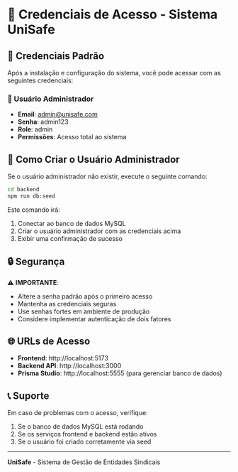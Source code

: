 # 🔐 Credenciais de Acesso - Sistema UniSafe

## 📧 Credenciais Padrão

Após a instalação e configuração do sistema, você pode acessar com as seguintes credenciais:

### 👤 Usuário Administrador
- **Email**: admin@unisafe.com
- **Senha**: admin123
- **Role**: admin
- **Permissões**: Acesso total ao sistema

## 🚀 Como Criar o Usuário Administrador

Se o usuário administrador não existir, execute o seguinte comando:

```bash
cd backend
npm run db:seed
```

Este comando irá:
1. Conectar ao banco de dados MySQL
2. Criar o usuário administrador com as credenciais acima
3. Exibir uma confirmação de sucesso

## 🔒 Segurança

⚠️ **IMPORTANTE**: 
- Altere a senha padrão após o primeiro acesso
- Mantenha as credenciais seguras
- Use senhas fortes em ambiente de produção
- Considere implementar autenticação de dois fatores

## 🌐 URLs de Acesso

- **Frontend**: http://localhost:5173
- **Backend API**: http://localhost:3000
- **Prisma Studio**: http://localhost:5555 (para gerenciar banco de dados)

## 📞 Suporte

Em caso de problemas com o acesso, verifique:
1. Se o banco de dados MySQL está rodando
2. Se os serviços frontend e backend estão ativos
3. Se o usuário foi criado corretamente via seed

---

**UniSafe** - Sistema de Gestão de Entidades Sindicais
